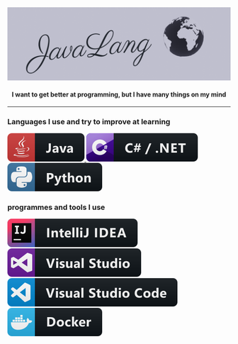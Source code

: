 <a align="center">
  <img src="https://raw.githubusercontent.com/logeFox/logeFox/main/img/test.png">
	<h4>I want to get better at programming, but I have many things on my mind</h4>
</a>

---

### Languages I use and try to improve at learning

<p align="left" style="text-decoration: none;">
  <a href="#">
      <img src="https://raw.githubusercontent.com/MikeCodesDotNET/ColoredBadges/4a38660afb7be89a6032218589b4454a1285c7f8/svg/dev/languages/java.svg" style="vertical-align:top margin:6px 9px">
  </a>

  <a href="#">
      <img src="https://raw.githubusercontent.com/MikeCodesDotNET/ColoredBadges/4a38660afb7be89a6032218589b4454a1285c7f8/svg/dev/languages/csharp_dotnet.svg" style="vertical-align:top margin:6px 9px">
  </a>

  <a href="#">
      <img src="https://raw.githubusercontent.com/MikeCodesDotNET/ColoredBadges/4a38660afb7be89a6032218589b4454a1285c7f8/svg/dev/languages/python.svg" style="vertical-align:top margin:6px 9px">
  </a>
</p>

### programmes and tools I use

<p align="left" style="text-decoration: none;">
  <a href="#">
      <img src="https://raw.githubusercontent.com/MikeCodesDotNET/ColoredBadges/4a38660afb7be89a6032218589b4454a1285c7f8/svg/dev/tools/jetbrains_intellij.svg" style="vertical-align:top margin:6px 9px">
  </a>  

  <a href="#">
      <img src="https://raw.githubusercontent.com/MikeCodesDotNET/ColoredBadges/4a38660afb7be89a6032218589b4454a1285c7f8/svg/dev/tools/visualstudio.svg" style="vertical-align:top margin:6px 9px">
  </a> 

  <a href="#">
      <img src="https://raw.githubusercontent.com/MikeCodesDotNET/ColoredBadges/4a38660afb7be89a6032218589b4454a1285c7f8/svg/dev/tools/visualstudio_code.svg" style="vertical-align:top margin:6px 9px">
  </a>  

  <a href="#">
      <img src="https://raw.githubusercontent.com/MikeCodesDotNET/ColoredBadges/4a38660afb7be89a6032218589b4454a1285c7f8/svg/dev/tools/docker.svg" style="vertical-align:top margin:6px 9px">
  </a>
</p>
